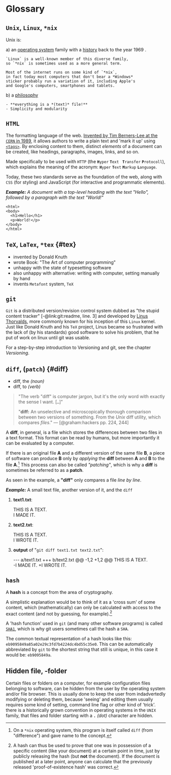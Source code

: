 # Glossary

## `Unix`, `Linux`, `*nix`

Unix is:

a) an [operating system][os] family with a [history] back to the year 1969 .

    `Linux` is a well-known member of this diverse family, 
    so `*nix` is sometimes used as a more general term.
    
    Most of the internet runs on some kind of `*nix`, 
    in fact today most computers that don't bear a *Windows* 
    sticker probably run a variation of it, including Apple's 
    and Google's computers, smartphones and tablets.

[os]: https://en.wikipedia.org/wiki/Operating_system
[history]: https://en.wikipedia.org/wiki/Unix

b) a [philosophy](https://en.wikipedia.org/wiki/Unix_philosophy)

    - **everything is a *(text)* file!**
    - Simplicity and modularity


## `HTML`

The formatting language of the web.
[Invented by Tim Berners-Lee at the `CERN` in 1989](http://www.w3.org/History/1989/proposal.html), 
it allows authors to write a plain text and 'mark it up' using [`<tags>`](http://www.w3.org/History/19921103-hypertext/hypertext/WWW/MarkUp/Tags.html). 
By enclosing content to them, distinct *elements* of a document can be created, like headings, paragraphs, images, links, and so on.
  
Made specifically to be used with `HTTP` (the **`H`**`yper` **`T`**`ext ` **`T`**`ransfer` **`P`**`rotocoll`), which explains the meaning of the acronym: **`H`**`yper` **`T`**`ext` **`M`**`arkup` **`L`**`anguage`.

Today, these two standards serve as the foundation of the web, along with `CSS` (for styling) and JavaScript (for interactive and programmatic elements).

***Example:** 
A document with a top-level heading with the text "Hello", followed by a paragraph with the text "World!"*

```
<html>
<body>
  <h1>Hello</h1>
  <p>World!</p>
</body>
</html>
```


## `TeX`, `LaTex`, `*tex` {#tex}

- invented by Donald Knuth
- wrote Book: "The Art of computer programming"
- unhappy with the state of typesetting software
- also unhappy with alternative: writing with computer, setting manually by hand
- invents `Metafont` system, `TeX`


## `git`

`Git` is a distributed version/revision control system dubbed as "the stupid content tracker" [-@link:git:readme, line. 3] and developed by [Linus Thorvalds](https://en.wikipedia.org/wiki/Linus_Torvalds), more commonly known for his inception of this `Linux` kernel.
Just like Donald Knuth and his `TeX` project, Linus became so frustrated with the lack of (by his standards) good software to solve his problem, 
that he put of work on linux until git was usable.

For a step-by-step introduction to Versioning and git, see the chapter *Versioning*.



## `diff`, (`patch`) {#diff}

- diff, the *(noun)*
- diff, to *(verb)*

> "The verb "diff" is computer jargon, but it's the only word with exactly the sense I want. [`…`]"
> 
> "**diff:** An unselective and microscopically thorough comparison between two versions of something.
>  From the *Unix* diff utility, which compares *files*." — [@graham:hackers pp. 224, 244]

A **diff**, in general, is a file which stores the differences between two files in a text format. This format can be read by humans, but more importantly it can be evaluated by a computer. 

If there is an original file **A** and a different version of the same file **B**, a piece of software can produce **B** only by *applying* the **diff** between **A** and **B** to the file **A**.[^fn-diff] 
This process can also be called *"patching"*, which is why a **diff** is sometimes be referred to as a **patch**. 

As seen in the example, a **"diff"** only compares a file *line by line*.


***Example:*** 
A small text file, another version of it, and the `diff`

1.   **text1.txt**:

        THIS IS A TEXT.  
        I MADE IT.

2.   **text2.txt**:

        THIS IS A TEXT.  
        I WROTE IT.

3.   **output** of "`git diff text1.txt text2.txt`":

        --- a/text1.txt
        +++ b/text2.txt
        @@ -1,2 +1,2 @@
         THIS IS A TEXT.  
        -I MADE IT.
        +I WROTE IT.


[^fn-diff]: On a `*nix` operating system, this program is itself called `diff` (from "difference") and gave name to the concept.


## `hash`

A **hash** is a concept from the area of cryptography. 

A simplistic explanation would be to think of it as a 
'cross sum' of some content, 
which (mathematically) can only be calculated with access to the exact content (and not by guessing, for example).[^fn-hash] 

A 'hash function' used in `git` (and many other software programs) is called [`SHA1`](https://en.wikipedia.org/wiki/Sha1), which is why git users sometimes call the hash a `SHA`. 

The common textual representation of a hash looks like this: `eb9095849a85a02e29c3fd7b4224dc4bd55c35e0`. 
This can be automatically abbreviated by `git` to the shortest string that still is unique, in this case it would be: `eb9095849a`.

[^fn-hash]: A hash can thus be used to prove that one was in possession of a specific content (like your document) at a certain point in time, just by publicly releasing the hash (but **not** the document). If the document is published at a later point, anyone can calculate that the previously released 'proof-of-existence hash' was correct.


## Hidden file, -folder

Certain files or folders on a computer, 
for example configuration files belonging to software, 
can be hidden from the user by the operating system and/or file browser.
This is usually done to keep the user from indadvertedly modifying or deleting them, because 'seeing' and editing them usually requires some kind of setting, command line flag or other kind of 'trick'.
there is a historically grown convention in operating systems in the `UNIX` family, that files and folder starting with a **`.`** *(dot)* character are hidden.


